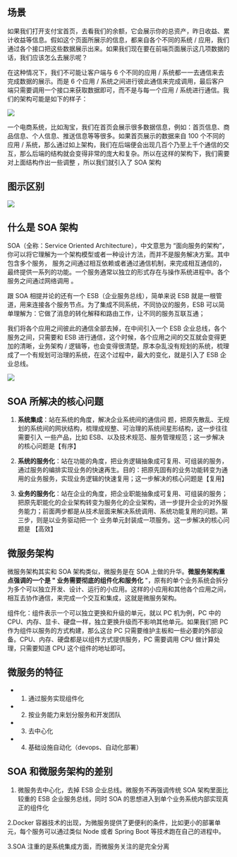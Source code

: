 

**场景**
------

如果我们打开支付宝首页，去看我们的余额，它会展示你的总资产，昨日收益、累计收益等信息。假如这个页面所展示的信息，都来自各个不同的系统 / 应用，我们通过各个接口把这些数据展示出来。如果我们现在要在前端页面展示这几项数据的话，我们应该怎么去展示呢？

在这种情况下，我们不可能让客户端与 6 个不同的应用 / 系统都一一去通信来去完成数据的展示。而是 6 个应用 / 系统之间进行彼此通信来完成调用，最后客户端只需要调用一个接口来获取数据即可，而不是与每一个应用 / 系统进行通信。我们的架构可能是如下的样子：

![](https://pic2.zhimg.com/v2-6713f775bc707a2a172b7af726e51aa1_r.jpg)

一个电商系统，比如淘宝，我们在首页会展示很多数据信息，例如：首页信息、商品信息、个人信息、推送信息等等很多。如果首页展示的数据来自 100 个不同的应用 / 系统，那么通过如上架构，我们在后端便会出现几百个乃至上千个通信的交互，那么后端的结构就会变得非常的庞大和复杂。所以在这样的架构下，我们需要对上面结构作出一些调整 ，所以我们就引入了 SOA 架构

**图示区别**
--------

![](https://pic4.zhimg.com/v2-80a51927b362eda39f3643e7e2392943_r.jpg)

什么是 SOA 架构
----------

SOA（全称：Service Oriented Architecture），中文意思为 “面向服务的架构”，你可以将它理解为一个架构模型或者一种设计方法，而并不是服务解决方案。其中包含多个服务， 服务之间通过相互依赖或者通过通信机制，来完成相互通信的，最终提供一系列的功能。一个服务通常以独立的形式存在与操作系统进程中。各个服务之间通过网络调用 。

跟 SOA 相提并论的还有一个 ESB（企业服务总线），简单来说 ESB 就是一根管道，用来连接各个服务节点。为了集成不同系统，不同协议的服务，ESB 可以简单理解为：它做了消息的转化解释和路由工作，让不同的服务互联互通；

我们将各个应用之间彼此的通信全部去掉，在中间引入一个 ESB 企业总线，各个服务之间，只需要和 ESB 进行通信，这个时候，各个应用之间的交互就会变得更加的清晰，业务架构 / 逻辑等，也会变得很清楚。原本杂乱没有规划的系统，梳理成了一个有规划可治理的系统，在这个过程中，最大的变化，就是引入了 ESB 企业总线。

![](https://pic2.zhimg.com/v2-8d1e6b63cc6efb1825742bad0dd949cd_r.jpg)

SOA 所解决的核心问题
------------

1. **系统集成**：站在系统的角度，解决企业系统间的通信问 题，把原先散乱、无规划的系统间的网状结构，梳理成规整、可治理的系统间星形结构，这一步往往需要引入 一些产品，比如 ESB、以及技术规范、服务管理规范；这一步解决的核心问题是【有序】

2. **系统的服务化**：站在功能的角度，把业务逻辑抽象成可复用、可组装的服务，通过服务的编排实现业务的快速再生。目的：把原先固有的业务功能转变为通用的业务服务，实现业务逻辑的快速复用；这一步解决的核心问题是【复用】

3. **业务的服务化**：站在企业的角度，把企业职能抽象成可复用、可组装的服务；把原先职能化的企业架构转变为服务化的企业架构，进一步提升企业的对外服务能力；前面两步都是从技术层面来解决系统调用、系统功能复用的问题。第三步，则是以业务驱动把一个 业务单元封装成一项服务。这一步解决的核心问题是 【高效】

微服务架构
-----

微服务架构其实和 SOA 架构类似，微服务是在 SOA 上做的升华。**微服务架构重点强调的一个是 " 业务需要彻底的组件化和服务化** "，原有的单个业务系统会拆分为多个可以独立开发、设计、运行的小应用。这样的小应用和其他各个应用之间，相互去协作通信，来完成一个交互和集成，这就是微服务架构。

组件化：组件表示一个可以独立更换和升级的单元，就以 PC 机为例，PC 中的 CPU、内存、显卡、硬盘一样，独立更换升级而不影响其他单元。如果我们把 PC 作为组件以服务的方式构建，那么这台 PC 只需要维护主板和一些必要的外部设备。CPU、内存、硬盘都是以组件方式提供服务，PC 需要调用 CPU 做计算处理，只需要知道 CPU 这个组件的地址即可。

微服务的特征
------

*   1. 通过服务实现组件化
*   2. 按业务能力来划分服务和开发团队
*   3. 去中心化
*   4. 基础设施自动化（devops、自动化部署）

SOA 和微服务架构的差别
-------------

1. 微服务去中心化，去掉 ESB 企业总线。微服务不再强调传统 SOA 架构里面比较重的 ESB 企业服务总线，同时 SOA 的思想进入到单个业务系统内部实现真正的组件化

2.Docker 容器技术的出现，为微服务提供了更便利的条件，比如更小的部署单元，每个服务可以通过类似 Node 或者 Spring Boot 等技术跑在自己的进程中。

3.SOA 注重的是系统集成方面，而微服务关注的是完全分离
